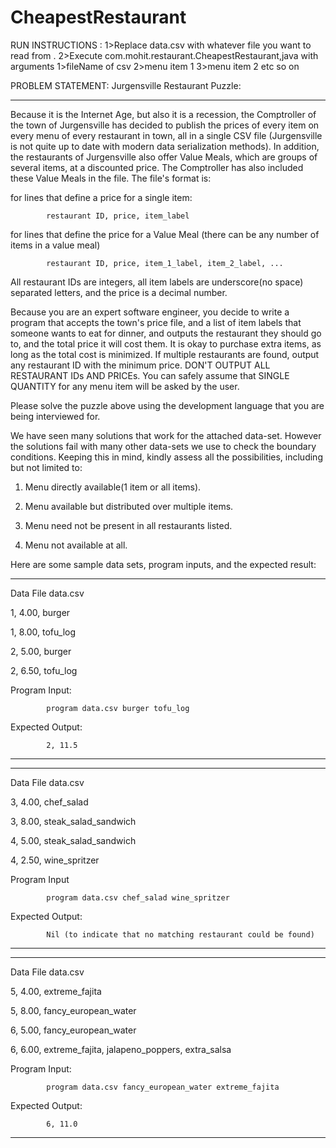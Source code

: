 # CheapestRestaurant

RUN INSTRUCTIONS :
1>Replace data.csv with whatever file you want to read from .
2>Execute com.mohit.restaurant.CheapestRestaurant,java with arguments 1>fileName of csv 2>menu item 1 3>menu item 2  etc so on

PROBLEM STATEMENT:
Jurgensville Restaurant Puzzle:

--------------------------------

Because it is the Internet Age, but also it is a recession, the Comptroller of the town of Jurgensville has decided to publish the prices of every item on every menu of every restaurant in town, all in a single CSV file (Jurgensville is not quite up to date with modern data serialization methods). In addition, the restaurants of Jurgensville also offer Value Meals, which are groups of several items, at a discounted price. The Comptroller has also included these Value Meals in the file. The file's format is:

 

for lines that define a price for a single item:

            restaurant ID, price, item_label

for lines that define the price for a Value Meal (there can be any number of items in a value meal)

            restaurant ID, price, item_1_label, item_2_label, ...

 All restaurant IDs are integers, all item labels are underscore(no space) separated letters, and the price is a decimal number.

 

Because you are an expert software engineer, you decide to write a program that accepts the town's price file, and a list of item labels that someone wants to eat for dinner, and outputs the restaurant they should go to, and the total price it will cost them.  It is okay to purchase extra items, as long as the total cost is minimized. If multiple restaurants are found, output any restaurant ID with the minimum price. DON'T OUTPUT ALL RESTAURANT IDs AND PRICEs. You can safely assume that SINGLE QUANTITY for any menu item will be asked by the user.

 

Please solve the puzzle above using the development language that you are being interviewed for.

We have seen many solutions that work for the attached data-set. However the solutions fail with many other data-sets we use to check the boundary conditions. Keeping this in mind, kindly assess all the possibilities, including but not limited to:

 

1. Menu directly available(1 item or all items).

2. Menu available but distributed over multiple items.

3. Menu need not be present in all restaurants listed.

4. Menu not available at all.

 

Here are some sample data sets, program inputs, and the expected result:

----------------------------

Data File data.csv

1, 4.00, burger

1, 8.00, tofu_log

2, 5.00, burger

2, 6.50, tofu_log

Program Input:

            program data.csv burger tofu_log

Expected Output:

            2, 11.5

----------------------------

----------------------------

Data File data.csv

3, 4.00, chef_salad

3, 8.00, steak_salad_sandwich

4, 5.00, steak_salad_sandwich

4, 2.50, wine_spritzer

Program Input

            program data.csv chef_salad wine_spritzer

Expected Output:

            Nil (to indicate that no matching restaurant could be found)

----------------------------

----------------------------

Data File data.csv

5, 4.00, extreme_fajita

5, 8.00, fancy_european_water

6, 5.00, fancy_european_water

6, 6.00, extreme_fajita, jalapeno_poppers, extra_salsa

Program Input:

            program data.csv fancy_european_water extreme_fajita

Expected Output:

            6, 11.0

----------------------------
